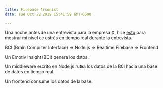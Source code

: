 ```yaml
---
title: Firebase Arsonist
date: Tue Oct 22 2019 15:41:59 GMT-0500

---
```


Una noche antes de una entrevista para la empresa X, hice [esto](https://github.com/vzalberto/arsonist) para mostrar mi nivel de estrés en tiempo real durante la entrevista.

BCI (Brain Computer Interface) => Node.js => Realtime Firebase => Frontend 

Un Emotiv Insight (BCI) genera los datos.

Un middleware escrito en Node.js rutea los datos de la BCI hacia una base de datos en tiempo real.

Un frontend consume los datos de la base.